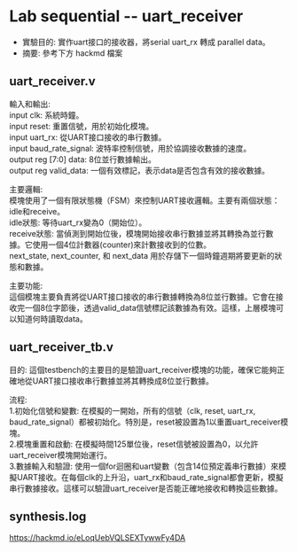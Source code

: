 # Lab sequential -- uart_receiver
* 實驗目的: 實作uart接口的接收器，將serial uart_rx 轉成 parallel data。
* 摘要: 參考下方 hackmd 檔案

## uart_receiver.v
輸入和輸出:  
input clk: 系統時鐘。  
input reset: 重置信號，用於初始化模塊。  
input uart_rx: 從UART接口接收的串行數據。  
input baud_rate_signal: 波特率控制信號，用於協調接收數據的速度。  
output reg [7:0] data: 8位並行數據輸出。  
output reg valid_data: 一個有效標記，表示data是否包含有效的接收數據。

主要邏輯:  
模塊使用了一個有限狀態機（FSM）來控制UART接收邏輯。主要有兩個狀態：idle和receive。  
idle狀態: 等待uart_rx變為0（開始位）。  
receive狀態: 當偵測到開始位後，模塊開始接收串行數據並將其轉換為並行數據。它使用一個4位計數器(counter)來計數接收到的位數。  
next_state, next_counter, 和 next_data 用於存儲下一個時鐘週期將要更新的狀態和數據。

主要功能:  
這個模塊主要負責將從UART接口接收的串行數據轉換為8位並行數據。它會在接收完一個8位字節後，透過valid_data信號標記該數據為有效。這樣，上層模塊可以知道何時讀取data。

## uart_receiver_tb.v
目的: 這個testbench的主要目的是驗證uart_receiver模塊的功能，確保它能夠正確地從UART接口接收串行數據並將其轉換成8位並行數據。

流程:  
1.初始化信號和變數: 在模擬的一開始，所有的信號（clk, reset, uart_rx, baud_rate_signal）都被初始化。特別是，reset被設置為1以重置uart_receiver模塊。  
2.模塊重置和啟動: 在模擬時間125單位後，reset信號被設置為0，以允許uart_receiver模塊開始運行。  
3.數據輸入和驗證: 使用一個for迴圈和uart變數（包含14位預定義串行數據）來模擬UART接收。在每個clk的上升沿，uart_rx和baud_rate_signal都會更新，模擬串行數據接收。這樣可以驗證uart_receiver是否能正確地接收和轉換這些數據。


## synthesis.log
https://hackmd.io/eLoqUebVQLSEXTywwFy4DA
